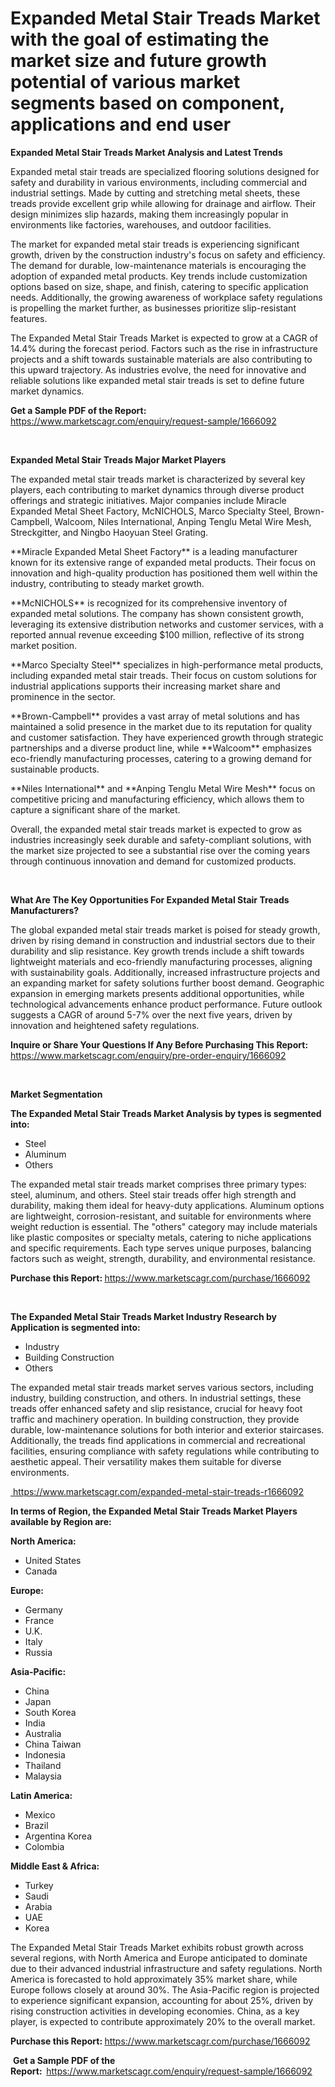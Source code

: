 <p><h1>Expanded Metal Stair Treads Market with the goal of estimating the market size and future growth potential of various market segments based on component, applications and end user</h1></p><p><strong>Expanded Metal Stair Treads Market Analysis and Latest Trends</strong></p>
<p><p>Expanded metal stair treads are specialized flooring solutions designed for safety and durability in various environments, including commercial and industrial settings. Made by cutting and stretching metal sheets, these treads provide excellent grip while allowing for drainage and airflow. Their design minimizes slip hazards, making them increasingly popular in environments like factories, warehouses, and outdoor facilities.</p><p>The market for expanded metal stair treads is experiencing significant growth, driven by the construction industry's focus on safety and efficiency. The demand for durable, low-maintenance materials is encouraging the adoption of expanded metal products. Key trends include customization options based on size, shape, and finish, catering to specific application needs. Additionally, the growing awareness of workplace safety regulations is propelling the market further, as businesses prioritize slip-resistant features.</p><p>The Expanded Metal Stair Treads Market is expected to grow at a CAGR of 14.4% during the forecast period. Factors such as the rise in infrastructure projects and a shift towards sustainable materials are also contributing to this upward trajectory. As industries evolve, the need for innovative and reliable solutions like expanded metal stair treads is set to define future market dynamics.</p></p>
<p><strong>Get a Sample PDF of the Report:&nbsp;</strong> <a href="https://www.marketscagr.com/enquiry/request-sample/1666092?utm_campaign=3623&utm_medium=2&utm_source=Github&utm_content=ia&utm_term=17042025&utm_id=expanded-metal-stair-treads">https://www.marketscagr.com/enquiry/request-sample/1666092</a></p>
<p>&nbsp;</p>
<p><strong>Expanded Metal Stair Treads Major Market Players</strong></p>
<p><p>The expanded metal stair treads market is characterized by several key players, each contributing to market dynamics through diverse product offerings and strategic initiatives. Major companies include Miracle Expanded Metal Sheet Factory, McNICHOLS, Marco Specialty Steel, Brown-Campbell, Walcoom, Niles International, Anping Tenglu Metal Wire Mesh, Streckgitter, and Ningbo Haoyuan Steel Grating.</p><p>**Miracle Expanded Metal Sheet Factory** is a leading manufacturer known for its extensive range of expanded metal products. Their focus on innovation and high-quality production has positioned them well within the industry, contributing to steady market growth. </p><p>**McNICHOLS** is recognized for its comprehensive inventory of expanded metal solutions. The company has shown consistent growth, leveraging its extensive distribution networks and customer services, with a reported annual revenue exceeding $100 million, reflective of its strong market position.</p><p>**Marco Specialty Steel** specializes in high-performance metal products, including expanded metal stair treads. Their focus on custom solutions for industrial applications supports their increasing market share and prominence in the sector.</p><p>**Brown-Campbell** provides a vast array of metal solutions and has maintained a solid presence in the market due to its reputation for quality and customer satisfaction. They have experienced growth through strategic partnerships and a diverse product line, while **Walcoom** emphasizes eco-friendly manufacturing processes, catering to a growing demand for sustainable products.</p><p>**Niles International** and **Anping Tenglu Metal Wire Mesh** focus on competitive pricing and manufacturing efficiency, which allows them to capture a significant share of the market.</p><p>Overall, the expanded metal stair treads market is expected to grow as industries increasingly seek durable and safety-compliant solutions, with the market size projected to see a substantial rise over the coming years through continuous innovation and demand for customized products.</p></p>
<p>&nbsp;</p>
<p><strong>What Are The Key Opportunities For Expanded Metal Stair Treads Manufacturers?</strong></p>
<p><p>The global expanded metal stair treads market is poised for steady growth, driven by rising demand in construction and industrial sectors due to their durability and slip resistance. Key growth trends include a shift towards lightweight materials and eco-friendly manufacturing processes, aligning with sustainability goals. Additionally, increased infrastructure projects and an expanding market for safety solutions further boost demand. Geographic expansion in emerging markets presents additional opportunities, while technological advancements enhance product performance. Future outlook suggests a CAGR of around 5-7% over the next five years, driven by innovation and heightened safety regulations.</p></p>
<p><strong>Inquire or Share Your Questions If Any Before Purchasing This Report:</strong> <a href="https://www.marketscagr.com/enquiry/pre-order-enquiry/1666092?utm_campaign=3623&utm_medium=2&utm_source=Github&utm_content=ia&utm_term=17042025&utm_id=expanded-metal-stair-treads">https://www.marketscagr.com/enquiry/pre-order-enquiry/1666092</a></p>
<p>&nbsp;</p>
<p><strong>Market Segmentation</strong></p>
<p><strong>The Expanded Metal Stair Treads Market Analysis by types is segmented into:</strong></p>
<p><ul><li>Steel</li><li>Aluminum</li><li>Others</li></ul></p>
<p><p>The expanded metal stair treads market comprises three primary types: steel, aluminum, and others. Steel stair treads offer high strength and durability, making them ideal for heavy-duty applications. Aluminum options are lightweight, corrosion-resistant, and suitable for environments where weight reduction is essential. The "others" category may include materials like plastic composites or specialty metals, catering to niche applications and specific requirements. Each type serves unique purposes, balancing factors such as weight, strength, durability, and environmental resistance.</p></p>
<p><strong>Purchase this Report:&nbsp;</strong><a href="https://www.marketscagr.com/purchase/1666092?utm_campaign=3623&utm_medium=2&utm_source=Github&utm_content=ia&utm_term=17042025&utm_id=expanded-metal-stair-treads">https://www.marketscagr.com/purchase/1666092</a></p>
<p>&nbsp;</p>
<p><strong>The Expanded Metal Stair Treads Market Industry Research by Application is segmented into:</strong></p>
<p><ul><li>Industry</li><li>Building Construction</li><li>Others</li></ul></p>
<p><p>The expanded metal stair treads market serves various sectors, including industry, building construction, and others. In industrial settings, these treads offer enhanced safety and slip resistance, crucial for heavy foot traffic and machinery operation. In building construction, they provide durable, low-maintenance solutions for both interior and exterior staircases. Additionally, the treads find applications in commercial and recreational facilities, ensuring compliance with safety regulations while contributing to aesthetic appeal. Their versatility makes them suitable for diverse environments.</p></p>
<p><a href="https://www.marketscagr.com/expanded-metal-stair-treads-r1666092?utm_campaign=3623&utm_medium=2&utm_source=Github&utm_content=ia&utm_term=17042025&utm_id=expanded-metal-stair-treads">&nbsp;https://www.marketscagr.com/expanded-metal-stair-treads-r1666092</a></p>
<p><strong>In terms of Region, the Expanded Metal Stair Treads Market Players available by Region are:</strong></p>
<p>
    <p> <strong> North America: </strong>
        <ul>
            <li>United States</li>
            <li>Canada</li>
        </ul>
        </p> 
    <p> <strong> Europe: </strong>
        <ul>
            <li>Germany</li>
            <li>France</li>
            <li>U.K.</li>
            <li>Italy</li>
            <li>Russia</li>
        </ul>
        </p> 
    <p> <strong> Asia-Pacific: </strong>
        <ul>
            <li>China</li>
            <li>Japan</li>
            <li>South Korea</li>
            <li>India</li>
            <li>Australia</li>
            <li>China Taiwan</li>
            <li>Indonesia</li>
            <li>Thailand</li>
            <li>Malaysia</li>
        </ul>
        </p> 
    <p> <strong> Latin America: </strong>
        <ul>
            <li>Mexico</li>
            <li>Brazil</li>
            <li>Argentina Korea</li>
            <li>Colombia</li>
        </ul>
        </p> 
    <p> <strong> Middle East & Africa: </strong>
        <ul>
            <li>Turkey</li>
            <li>Saudi</li>
            <li>Arabia</li>
            <li>UAE</li>
            <li>Korea</li>
        </ul>
    </p>
    </p>
<p><p>The Expanded Metal Stair Treads Market exhibits robust growth across several regions, with North America and Europe anticipated to dominate due to their advanced industrial infrastructure and safety regulations. North America is forecasted to hold approximately 35% market share, while Europe follows closely at around 30%. The Asia-Pacific region is projected to experience significant expansion, accounting for about 25%, driven by rising construction activities in developing economies. China, as a key player, is expected to contribute approximately 20% to the overall market.</p></p>
<p><strong>Purchase this Report: </strong><a href="https://www.marketscagr.com/purchase/1666092?utm_campaign=3623&utm_medium=2&utm_source=Github&utm_content=ia&utm_term=17042025&utm_id=expanded-metal-stair-treads">https://www.marketscagr.com/purchase/1666092</a></p>
<p>&nbsp;<strong>Get a Sample PDF of the Report:&nbsp;&nbsp;</strong><a href="https://www.marketscagr.com/enquiry/request-sample/1666092?utm_campaign=3623&utm_medium=2&utm_source=Github&utm_content=ia&utm_term=17042025&utm_id=expanded-metal-stair-treads">https://www.marketscagr.com/enquiry/request-sample/1666092</a></p>
<p><strong></strong></p>
<p><p></p><p></p><p></p></p>